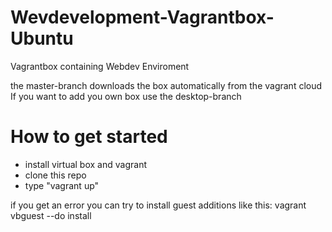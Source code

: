 # Wevdevelopment-Vagrantbox-Ubuntu
Vagrantbox containing Webdev Enviroment

the master-branch downloads the box automatically from the vagrant cloud
If you want to add you own box use the desktop-branch

# How to get started

- install virtual box and vagrant
- clone this repo
- type "vagrant up"

if you get an error you can try to install guest additions like this:
vagrant vbguest --do install